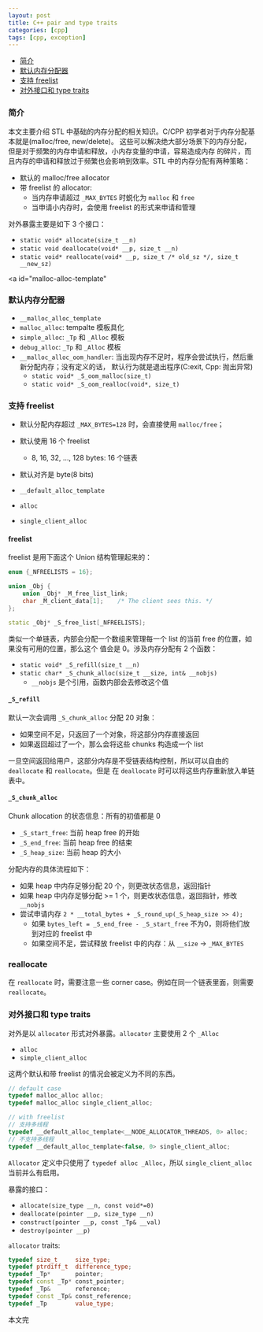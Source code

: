 ```yaml
---
layout: post
title: C++ pair and type traits
categories: [cpp]
tags: [cpp, exception]
---
```


+ [简介](#intro)
+ [默认内存分配器](#malloc-alloc-tempalte)
+ [支持 freelist](#malloc-alloc-freelist)
+ [对外接口和 type traits](#allocator-type-traits)

<a id="intro"></a>

### 简介

本文主要介绍 STL 中基础的内存分配的相关知识。C/CPP 初学者对于内存分配基本就是(malloc/free, new/delete)。
这些可以解决绝大部分场景下的内存分配，但是对于频繁的内存申请和释放，小内存变量的申请，容易造成内存
的碎片，而且内存的申请和释放过于频繁也会影响到效率。STL 中的内存分配有两种策略：

+ 默认的 malloc/free allocator
+ 带 freelist 的 allocator:
  + 当内存申请超过 `_MAX_BYTES` 时蜕化为 `malloc` 和 `free`
  + 当申请小内存时，会使用 freelist 的形式来申请和管理

对外暴露主要是如下 3 个接口：

+ `static void* allocate(size_t __n)`
+ `static void deallocate(void* __p, size_t __n)`
+ `static void* reallocate(void* __p, size_t /* old_sz */, size_t __new_sz)`

<a id="malloc-alloc-template"</a>

### 默认内存分配器

+ `__malloc_alloc_template`
+ `malloc_alloc`: tempalte 模板具化
+ `simple_alloc`: `_Tp` 和 `_Alloc` 模板
+ `debug_alloc`: `_Tp` 和 `_Alloc` 模板
+ `__malloc_alloc_oom_handler`: 当出现内存不足时，程序会尝试执行，然后重新分配内存；没有定义的话，
默认行为就是退出程序(C:exit, Cpp: 抛出异常)
  + `static void* _S_oom_malloc(size_t)`
  + `static void* _S_oom_realloc(void*, size_t)`

<a id="malloc-alloc-freelist"></a>

### 支持 freelist

+ 默认分配内存超过 `_MAX_BYTES=128` 时，会直接使用 `malloc/free`；
+ 默认使用 16 个 freelist
  + 8, 16, 32, ..., 128 bytes: 16 个链表
+ 默认对齐是 byte(8 bits)

+ `__default_alloc_template`
+ `alloc`
+ `single_client_alloc`

#### freelist

freelist 是用下面这个 Union 结构管理起来的：

```cpp
enum {_NFREELISTS = 16};

union _Obj {
    union _Obj* _M_free_list_link;
    char _M_client_data[1];    /* The client sees this. */
};

static _Obj* _S_free_list[_NFREELISTS];
```

类似一个单链表，内部会分配一个数组来管理每一个 list 的当前 free 的位置，如果没有可用的位置，那么这个
值会是 0。涉及内存分配有 2 个函数：

+ `static void* _S_refill(size_t __n)`
+ `static char* _S_chunk_alloc(size_t __size, int& __nobjs)`
  + `__nobjs` 是个引用，函数内部会去修改这个值

#### `_S_refill`

默认一次会调用 `_S_chunk_alloc` 分配 20 对象：

+ 如果空间不足，只返回了一个对象，将这部分内存直接返回
+ 如果返回超过了一个，那么会将这些 chunks 构造成一个 list

一旦空间返回给用户，这部分内存是不受链表结构控制，所以可以自由的 `deallocate` 和 `reallocate`。但是
在 `deallocate` 时可以将这些内存重新放入单链表中。


#### `_S_chunk_alloc`

Chunk allocation 的状态信息：所有的初值都是 0

+ `_S_start_free`: 当前 heap free 的开始
+ `_S_end_free`: 当前 heap free 的结束
+ `_S_heap_size`: 当前 heap 的大小

分配内存的具体流程如下：

+ 如果 heap 中内存足够分配 20 个，则更改状态信息，返回指针
+ 如果 heap 中内存足够分配 >= 1 个，则更改状态信息，返回指针，修改 `__nobjs`
+ 尝试申请内存 `2 * __total_bytes + _S_round_up(_S_heap_size >> 4);`
  + 如果 `bytes_left = _S_end_free - _S_start_free` 不为0，则将他们放到对应的 freelist 中
  + 如果空间不足，尝试释放 freelist 中的内存：从 `__size` -> `_MAX_BYTES`

<a id="allocator-type-traits"></a>

### reallocate

在 `reallocate` 时，需要注意一些 corner case。例如在同一个链表里面，则需要 `reallocate`。

### 对外接口和 type traits

对外是以 `allocator` 形式对外暴露。`allocator` 主要使用 2 个 `_Alloc`

+ `alloc`
+ `simple_client_alloc`

这两个默认和带 freelist 的情况会被定义为不同的东西。

```cpp
// default case
typedef malloc_alloc alloc;
typedef malloc_alloc single_client_alloc;

// with freelist
// 支持多线程
typedef __default_alloc_template<__NODE_ALLOCATOR_THREADS, 0> alloc;
// 不支持多线程
typedef __default_alloc_template<false, 0> single_client_alloc;
```

`Allocator` 定义中只使用了 `typedef alloc _Alloc`，所以 `single_client_alloc` 当前并么有启用。

暴露的接口：

+ `allocate(size_type __n, const void*=0)`
+ `deallocate(pointer __p, size_type __n)`
+ `construct(pointer __p, const _Tp& __val)`
+ `destroy(pointer __p)`

`allocator` traits:

```cpp
typedef size_t     size_type;
typedef ptrdiff_t  difference_type;
typedef _Tp*       pointer;
typedef const _Tp* const_pointer;
typedef _Tp&       reference;
typedef const _Tp& const_reference;
typedef _Tp        value_type;
```

本文完
